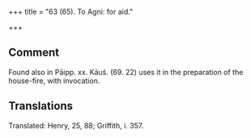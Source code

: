 +++
title = "63 (65). To Agni: for aid."

+++
## Comment
Found also in Pāipp. xx. Kāuś. (69. 22) uses it in the preparation of the house-fire, with invocation.


## Translations
Translated: Henry, 25, 88; Griffith, i. 357.

